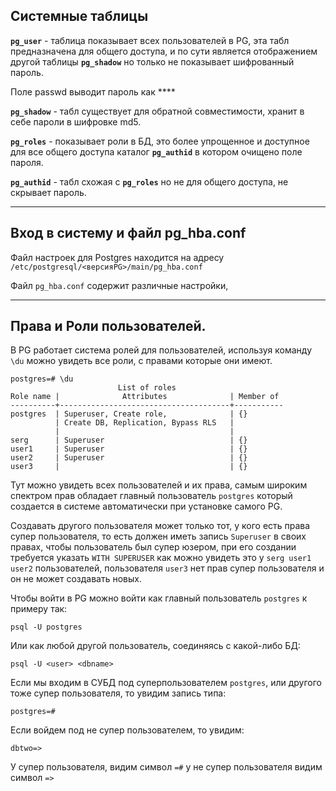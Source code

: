 Системные таблицы
---

**`pg_user`** - таблица показывает всех пользователей в PG, эта 
табл предназначена для общего доступа, и по сути является отображением 
другой таблицы **`pg_shadow`** но только не показывает шифрованный пароль.

Поле passwd выводит пароль как ****

**`pg_shadow`** - табл существует для обратной совместимости, хранит в себе
пароли в шифровке md5.

**`pg_roles`** - показывает роли в БД, это более упрощенное и доступное для
все общего доступа каталог **`pg_authid`** в котором очищено поле пароля.

**`pg_authid`** - табл схожая с **`pg_roles`** но не для общего доступа, не 
скрывает пароль.

---
Вход в систему и файл pg_hba.conf
---

Файл настроек для Postgres находится на адресу 
`/etc/postgresql/<версияPG>/main/pg_hba.conf`

Файл `pg_hba.conf` содержит различные настройки,

---
Права и Роли пользователей.
---

В PG работает система ролей для пользователей, используя команду `\du` 
можно увидеть все роли, с правами которые они имеют.

    postgres=# \du
                            List of roles
    Role name |              Attributes              | Member of 
    ----------+--------------------------------------+-----------
    postgres  | Superuser, Create role,              | {}
              | Create DB, Replication, Bypass RLS   |
              |                                      |
    serg      | Superuser                            | {}
    user1     | Superuser                            | {}
    user2     | Superuser                            | {}
    user3     |                                      | {}

Тут можно увидеть всех пользователей и их права, самым широким спектром 
прав обладает главный пользователь `postgres` который создается в системе 
автоматически при установке самого PG. 

Создавать другого пользователя может только тот, у кого есть права супер 
пользователя, то есть должен иметь запись `Superuser` в своих правах, чтобы 
пользователь был супер юзером, при его создании требуется указать 
`WITH SUPERUSER` как можно увидеть это у `serg user1 user2` пользователей,
пользователя `user3` нет прав супер пользователя и он не может создавать
новых.

Чтобы войти в PG можно войти как главный пользователь `postgres` к 
примеру так:

    psql -U postgres

Или как любой другой пользователь, соединяясь с какой-либо БД:

    psql -U <user> <dbname>

Если мы входим в СУБД под суперпользователем `postgres`, или другого 
тоже супер пользователя, то увидим запись типа:

    postgres=#

Если войдем под не супер пользователем, то увидим:

    dbtwo=>

У супер пользователя, видим символ `=#` у не супер пользователя видим символ `=>`

